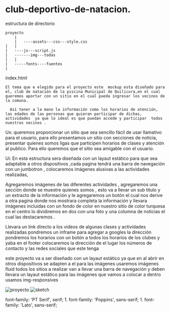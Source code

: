# club-deportivo-de-natacion.
 
 
 estructura de directorio
  
    proyecto
        |
        |   ----assets---css---style.css
	|   |
	|   ----js---script.js
	|   -------img---todas
	|   |
	|   -----fonts----fuentes
	|
 index.html
	
	El tema que e elegido para el proyecto este  mockup esta diseñado para  el, club de natación de la piscina Municipal de Quilicura,en el cual queremos aportar con un sitio en el cual pueda ingresar los vecinos de la comuna.
	
      Así tener a la mano la información como los horarios de atención, las edades de las personas que quieran participar de dichas, actividades  ya que lo ideal es que puedan accede y participar  todos nuestros vecinos .

Ux:
queremos proporcionar un sitio que sea sencillo fácil de usar llamativo para el usuario, para ello presentamos un sitio con secciones de noticia, presentar quienes somos ligas que participen horarios de clases y atención al publico.
        Para ello queremos que el sitio sea amigable con el usuario.

Ui:
 En esta estructura sera diseñada con un layaut estático para que sea adaptable a otros dispositivos ,cada pagina tendrá una barra de navegación con un jumbotron  , colocaremos imágenes alusivas a las actividades realizadas, 

Agregaremos imágenes de las diferentes actividades ,  agregaremos una sección donde se muestre quienes somos , esto va  a llevar un sub titulo y un extracto de la información y le agregaremos un botón el cual nos derive a otra pagina donde nos mostrara completa la información y llevara imágenes incluidas con un fondo de color en nuestro sitio de color turquesa en el centro lo dividiremos en dos con una foto y una columna de noticias el cual las destacaremos .

  Llevara un link directo a los videos de algunas clases y actividades realizadas pondremos un inframe para agregar  a googles la dirección  pondremos los horarios con un botón a todos los horarios de los clubes  y yaba en el footer colocaremos la dirección de el lugar los números de contacto y las redes sociales que este tenga  
     

este proyecto va a ser diseñado con un layaut estático ya que en al abrir en otros dispositivos se adapten a el para las imágenes usaremos imágenes fluid todos los sitios a realizar van a llevar una barra de navegación y deben llevara un layaut estático  para las imágenes que vamos a colocar a dentro usamos img-resṕonsives

![proyecto](clubdenatacion/proyecto.jpg)
![sketch](clubdenatacion/sketch.jpg)

font-family: 'PT Serif', serif; 
    1. font-family: 'Poppins', sans-serif; 
    1. font-family: 'Lato', sans-serif; 

